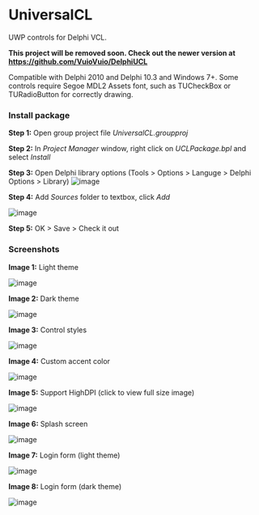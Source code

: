 # UniversalCL
UWP controls for Delphi VCL.

**This project will be removed soon. Check out the newer version at https://github.com/VuioVuio/DelphiUCL**

Compatible with Delphi 2010 and Delphi 10.3 and Windows 7+. Some controls require Segoe MDL2 Assets font, such as TUCheckBox or TURadioButton for correctly drawing.

### Install package
**Step 1:** Open group project file *UniversalCL.groupproj*

**Step 2:** In *Project Manager* window, right click on *UCLPackage.bpl* and select *Install*

**Step 3:** Open Delphi library options (Tools > Options > Languge > Delphi Options > Library)
![image](https://3.bp.blogspot.com/-Q4_Ce3oS5Mc/XWAB0-4BUDI/AAAAAAAAAeQ/8GbYI3H3Nno8P-Ur2qwnOZ5o7qFQqTJbACK4BGAYYCw/s1600/How%2Bto%2Binstall%2B-%2BStep%2B1.png)

**Step 4:** Add *Sources* folder to textbox, click *Add*

![image](https://3.bp.blogspot.com/-7dw5GCbGuis/XWAB09-Fu5I/AAAAAAAAAeM/DRAN2RKMDDg9XH-ck5KaEMNeXOYeYYTjwCK4BGAYYCw/s1600/How%2Bto%2Binstall%2B-%2BStep%2B2.png)

**Step 5:** OK > Save > Check it out

### Screenshots

**Image 1:** Light theme

![image](https://4.bp.blogspot.com/-BW-SpeUnBoM/XWAB_4SqixI/AAAAAAAAAes/SatPCXlsrPEeab4Gk9KYZiOftRKGb88BACK4BGAYYCw/s1600/Form%2Bmain%2B1.png)

**Image 2:** Dark theme

![image](https://3.bp.blogspot.com/-30dHZ30namI/XWAB_5Zh9WI/AAAAAAAAAew/75JdlTOYQtsFqsIdqtLrv8kpp_e56-q4QCK4BGAYYCw/s1600/Form%2Bmain%2B2.png)

**Image 3:** Control styles

![image](https://4.bp.blogspot.com/-tyTe2vjSdys/XWAB__UCnLI/AAAAAAAAAe4/-MZlM4RqOf451nIsOzxYDZrwqiCn3w9gwCK4BGAYYCw/s1600/Form%2Bmain%2B3.png)

**Image 4:** Custom accent color

![image](https://2.bp.blogspot.com/-D8RLhxHzslU/XWAB_5DcTtI/AAAAAAAAAeo/6ufF0Y-29C8IJfG_79t_NcfWotwBP_zSgCK4BGAYYCw/s1600/Form%2Bmain%2B4.png)

**Image 5:** Support HighDPI (click to view full size image)

![image](https://4.bp.blogspot.com/-aj7rnJaaPoo/XWAB_83WaUI/AAAAAAAAAe0/7nMzh6mPfckof8vFUztM-GNbxyYpXUqbACK4BGAYYCw/s1600/Form%2Bmain%2B5.png)

**Image 6:** Splash screen

![image](https://2.bp.blogspot.com/-d1GJmZXaJ8w/XWACRLS3--I/AAAAAAAAAfc/78XLtwmOCNk200n3gCgC8zvqdO4Ie_QrgCK4BGAYYCw/s1600/Form%2Bdialog%2B1.png)

**Image 7:** Login form (light theme)

![image](https://2.bp.blogspot.com/-hf16pLPCWdY/XWACREDTZ8I/AAAAAAAAAfg/R31F_dIbKmsINq6WyA92V53ZIvSh9wDcwCK4BGAYYCw/s1600/Form%2Bdialog%2B2.png)

**Image 8:** Login form (dark theme)

![image](https://3.bp.blogspot.com/-INBcfvpqnnM/XWACRJfUJXI/AAAAAAAAAfk/SAQmNN08EQEhsLcE8NonJaYTfsZKmfrUwCK4BGAYYCw/s1600/Form%2Bdialog%2B3.png)
